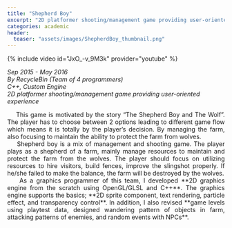 ```yaml
---
title: "Shepherd Boy"
excerpt: "2D platformer shooting/management game providing user-oriented experience"
categories: academic
header:
  teaser: "assets/images/ShepherdBoy_thumbnail.png"
---
```


{% include video id="JxO_-v_9M3k" provider="youtube" %}

*Sep 2015 - May 2016*  
*By RecycleBin (Team of 4 programmers)*  
*C++, Custom Engine*  
*2D platformer shooting/management game providing user-oriented experience*  

<div style="text-align: justify" markdown="1">
&nbsp;&nbsp;&nbsp;&nbsp;This game is motivated by the story “The Shepherd Boy and The Wolf”. The player has to choose between 2 options leading to different game flow which means it is totally by the player’s decision. By managing the farm, also focusing to maintain the ability to protect the farm from wolves.
</div>

<div style="text-align: justify" markdown="1">
&nbsp;&nbsp;&nbsp;&nbsp;Shepherd boy is a mix of management and shooting game. The player plays as a shepherd of a farm, mainly manage resources to maintain and protect the farm from the wolves. The player should focus on utilizing resources to hire visitors, build fences, improve the slingshot properly. If he/she failed to make the balance, the farm will be destroyed by the wolves.
</div>

<div style="text-align: justify" markdown="1">
&nbsp;&nbsp;&nbsp;&nbsp;As a graphics programmer of this team, I developed **2D graphics engine from the scratch using OpenGL/GLSL and C++**. The graphics engine supports the basics; **2D sprite component, text rendering, particle effect, and transparency control**. In addition, I also revised **game levels using playtest data, designed wandering pattern of objects in farm, attacking patterns of enemies, and random events with NPCs**. 
</div>
